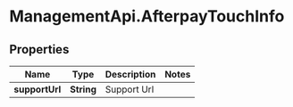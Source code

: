 # ManagementApi.AfterpayTouchInfo

## Properties

Name | Type | Description | Notes
------------ | ------------- | ------------- | -------------
**supportUrl** | **String** | Support Url | 



